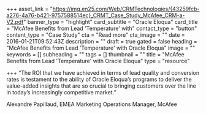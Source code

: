 +++
asset_link = "https://img.en25.com/Web/CRMTechnologies/{43259fcb-a276-4a76-b421-9757588514ec}_CRMT_Case_Study_McAfee_CRM-a-V2.pdf"
banner_type = "highlight"
card_subtitle = "Oracle Eloqua"
card_title = "McAfee Benefits from Lead 'Temperature' with"
contact_type = "button"
content_type = "Case Study"
cta = "Read more"
cta_image = ""
date = 2016-01-21T09:52:43Z
description = ""
draft = true
gated = false
heading = "McAfee Benefits from Lead 'Temperature' with Oracle Eloqua"
image = ""
keywords = []
subheading = ""
tags = []
thumbnail = ""
title = "McAfee Benefits from Lead 'Temperature' with Oracle Eloqua"
type = "resource"

+++
“The ROI that we have achieved in terms of lead quality and conversion rates is testament to the ability of Oracle Eloqua’s programs to deliver the value-added insights that are so crucial to bringing customers over the line in today’s increasingly competitive market.”

Alexandre Papillaud, EMEA Marketing Operations Manager, McAfee